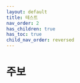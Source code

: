 ```yaml
---
layout: default
title: 테스트 
nav_order: 2 
has_children: true
has_toc: true
child_nav_order: reversed
---
```


# 주보
